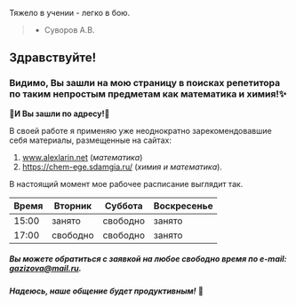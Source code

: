 >
Тяжело в учении - легко в бою.
> - Суворов А.В.

## Здравcтвуйте!


### Видимо, Вы зашли на мою страницу в поисках репетитора по таким непростым предметам как математика и химия!:sparkles:


:star2:**И Вы зашли по адресу!**:star2: 

В своей работе я применяю уже неоднократно зарекомендовавшие себя материалы, размещенные на сайтах:
1. www.alexlarin.net (*математика*)
1. https://chem-ege.sdamgia.ru/ (*химия и математика*).

В настоящий момент мое рабочее расписание выглядит так.

Время | Вторник | Суббота | Воскресенье 
----- | ------- | ------- | -----------
15:00 | занято | свободно | занято
17:00 | свободно | свободно | занято


##### Вы можете обратиться с заявкой на любое свободно время по e-mail: gazizova@mail.ru.


**_Надеюсь, наше общение будет продуктивным!_** :pray:




